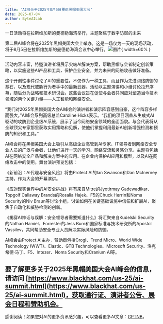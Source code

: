 ```yaml
---
title: 'AI峰会于2025年8月5日重返黑帽美国大会'
date: 2025-07-04
author: ByteAILab
---
```


一日活动将在拉斯维加斯的曼德勒海湾举行，主题聚焦于数字防御的未来

第二届AI峰会将在2025年黑帽美国大会上举办，这是一场仅为一天的现场活动，将于8月5日在拉斯维加斯的曼德勒海湾会议中心举行。![图片](https://ai-techpark.com/wp-content/uploads/The-AI.jpg){ width=60% }

---
活动内容丰富，特邀演讲者将展示尖端AI解决方案，帮助黑帽与会者制定创新策略，以实施这些AI产品和工具，保护企业安全，并为未来的网络攻击做好准备。

这个开创性事件讨论了AI的重要性，不仅作为一种工具，而且作为先进网络防御的基石，以及现代威胁行为者手中的最新武器。活动以主题演讲和小组讨论拉开序幕，随后分为战略和技术研讨会。这些会议旨在促使与会者共同应对塑造当今技术领域的两个关键力量——人工智能和网络安全。

“我们对2025年黑帽美国大会AI峰会的演讲者和演示阵容感到自豪，这个阵容多样而强大，”AI峰会系列高级总监Caroline Hicks表示。“我们的项目涵盖从生成式AI驱动的攻防到企业级AI系统，展示了当今网络安全领域的全面面貌。与会代表将从全球顶尖专家那里获取实用策略和见解，使他们掌握利用最新AI创新增强检测和预防的知识和工具。”

AI峰会将在黑帽美国大会上吸引从高级企业高管到AI专家、IT领导者到网络安全专业人员的广泛与会者，让他们进行一天的学习、网络交流和灵感分享。主题将包括AI在网络安全产品和解决方案中的应用、在企业内保护AI应用和模型，以及AI在网络攻击中的使用。舞台演讲预览包括：

《新前沿：AI代理与安全风险》将由Protect AI的Ian Swanson和Dan McInerney主持，作为大会的开幕演讲。

《应对现实世界中的AI安全挑战》将有来自Mitre的Jyotirmay Gadewadikar、Topgolf Callaway Brands的Rosalia Hajek、F5的Chuck Herrin和Noma Security的Niv Braun等讨论小组，讨论如何在关键基础设施中信任和扩展AI，聚焦于自动化和威胁检测的创新。

《揭穿AI神话与误解：安全领导者需要知道什么》将汇聚来自Kudelski Security的Nathan Hamiel、Forrester的Jess Burn和国家标准与技术研究所的Apostol Vassilev，共同帮助安全专业人员解决实际风险和防御。

AI峰会由Protect AI主办，赞助商包括Crogl、Trend Micro、World Wide Technology (WWT)、Elastic、GTB Technologies、Microsoft Security、洛克希德·马丁、F5、Intezer、Noma Security和Cranium AI等。

要了解更多关于2025年黑帽美国大会AI峰会的信息，请访问 [https://www.blackhat.com/us-25/ai-summit.html](https://www.blackhat.com/us-25/ai-summit.html)，获取通行证、演讲者公告、展会日程和赞助机会。
---
感谢阅读！如果您对AI的更多资讯感兴趣，可以查看更多AI文章：[GPTNB](https://gptnb.com)。